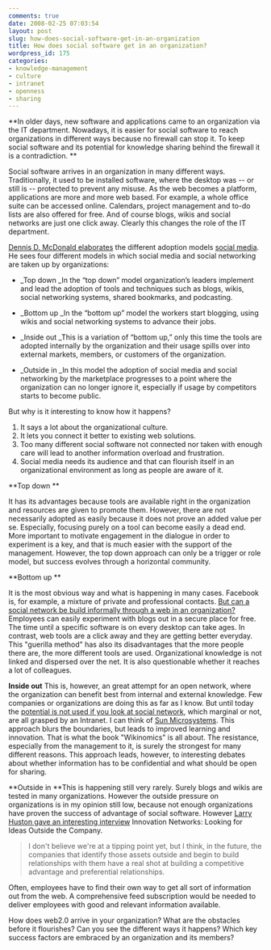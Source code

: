 ```yaml
---
comments: true
date: 2008-02-25 07:03:54
layout: post
slug: how-does-social-software-get-in-an-organization
title: How does social software get in an organization?
wordpress_id: 175
categories:
- knowledge-management
- culture
- intranet
- openness
- sharing
---
```


**In older days, new software and applications came to an organization via the IT department. Nowadays, it is easier for social software to reach organizations in different ways because no firewall can stop it. To keep social software and its potential for knowledge sharing behind the firewall it is a contradiction.  **

Social software arrives in an organization in many different ways. Traditionally, it used to be installed software, where the desktop was -- or still is -- protected to prevent any misuse. As the web becomes a platform, applications are more and more web based. For example, a whole office suite can be accessed online. Calendars, project management and to-do lists are also offered for free. And of course blogs, wikis and social networks are just one click away. Clearly this changes the role of the IT department.

[Dennis D. McDonald elaborates](http://www.ddmcd.com/managing-technology/what-social-media-adoption-model-are-you-following.html) the different adoption models [social media](http://en.wikipedia.org/wiki/Social_media). He sees four different models in which social media and social networking are taken up by organizations:




  * _Top down
_In the “top down” model organization’s leaders implement and lead the adoption of tools and techniques such as blogs, wikis, social networking systems, shared bookmarks, and podcasting.


  * _Bottom up
_In the “bottom up” model the workers start blogging, using wikis and social networking systems to advance their jobs.


  * _Inside out
_This is a variation of “bottom up,” only this time the tools are adopted internally by the organization and their usage spills over into external markets, members, or customers of the organization.


  * _Outside in
_In this model the adoption of social media and social networking by the marketplace progresses to a point where the organization can no longer ignore it, especially if usage by competitors starts to become public.


But why is it interesting to know how it happens?


  1. It says a lot about the organizational culture.
  2. It lets you connect it better to existing web solutions.
  3. Too many different social software not connected nor taken with enough care will lead to another information overload and frustration.
  4. Social media needs its audience and that can flourish itself in an organizational environment as long as people are aware of it.


**Top down
**

It has its advantages because tools are available right in the organization and resources are given to promote them. However, there are not necessarily adopted as easily because it does not prove an added value per se. Especially, focusing purely on a tool can become easily a dead end. More important to motivate engagement in the dialogue in order to experiment is a key, and that is much easier with the support of the management. However, the top down approach can only be a trigger or role model, but success evolves through a horizontal community.

**Bottom up **

It is the most obvious way and what is happening in many cases. Facebook is, for example, a mixture of private and professional contacts. [But can a social network be build informally through a web in an organization?](http://www.fastforwardblog.com/2007/12/01/why-the-future-of-corporate-computing-is-informal/) Employees can easily experiment with blogs out in a secure place for free. The time until a specific software is on every desktop can take ages. In contrast, web tools are a click away and they are getting better everyday. This "guerilla method" has also its disadvantages that the more people there are, the more different tools are used. Organizational knowledge is not linked and dispersed over the net. It is also questionable whether it reaches a lot of colleagues.

**Inside out**
This is, however, an great attempt for an open network, where the organization can benefit best from internal and external knowledge. Few companies or organizations are doing this as far as I know. But until today the [potential is not used if you look at social network](http://www.shapingthoughts.com/2007/12/23/20-things-to-do-on-a-social-network-in-the-office), which marginal or not, are all grasped by an Intranet. I can think of [Sun Microsystems](http://blogs.sun.com/). This approach blurs the boundaries, but leads to improved learning and innovation. That is what the book "Wikinomics" is all about. The resistance, especially from the management to it, is surely the strongest for many different reasons. This approach leads, however, to interesting debates about whether information has to be confidential and what should be open for sharing.

**Outside in
**This is happening still very rarely. Surely blogs and wikis are tested in many organizations. However the outside pressure on organizations is in my opinion still low, because not enough organizations have proven the success of advantage of social software. However [Larry Huston gave an interesting interview](http://knowledge.wharton.upenn.edu/article.cfm?articleid=1837) Innovation Networks: Looking for Ideas Outside the Company.


> I don't believe we're at a tipping point yet, but I think, in the future, the companies that identify those assets outside and begin to build relationships with them have a real shot at building a competitive advantage and preferential relationships.


Often, employees have to find their own way to get all sort of information out from the web. A comprehensive feed subscription would be needed to deliver employees with good and relevant information available.

How does web2.0 arrive in your organization? What are the obstacles before it flourishes? Can you see the different ways it happens? Which key success factors are embraced by an organization and its members?
